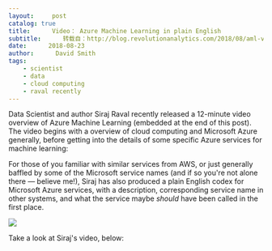 ```yaml
---
layout:     post
catalog: true
title:      Video： Azure Machine Learning in plain English
subtitle:      转载自：http://blog.revolutionanalytics.com/2018/08/aml-video.html
date:      2018-08-23
author:      David Smith
tags:
    - scientist
    - data
    - cloud computing
    - raval recently
---
```


Data Scientist and author Siraj Raval recently released a 12-minute video overview of Azure Machine Learning (embedded at the end of this post). The video begins with a overview of cloud computing and Microsoft Azure generally, before getting into the details of some specific Azure services for machine learning:

For those of you familiar with similar services from AWS, or just generally baffled by some of the Microsoft service names (and if so you're not alone there — believe me!), Siraj has also produced a plain English codex for Microsoft Azure services, with a description, corresponding service name in other systems, and what the service maybe *should* have been called in the first place.

![](http://revolution-computing.typepad.com/.a/6a010534b1db25970b022ad38b8d3f200d-800wi)


Take a look at Siraj's video, below:


 
